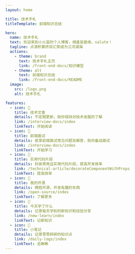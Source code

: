 ```yaml
---
layout: home

title: 技术手札
titleTemplate: 前端知识总结

hero:
  name: 技术手札
  text: 欢迎来到小火苗的个人博客，相逢皆是缘，salute！
  tagline: 点滴积累终将汇聚成为江河湖海
  actions:
    - theme: brand
      text: 技术手札主页
      link: /front-end-docs/知识模型
    - theme: alt
      text: 前端知识总结
      link: /front-end-docs/README
  image:
    src: /logo.png
    alt: 技术手札

features:
  - icon: 🥩
    title: 技术文章
    details: 不定期更新，助你保持对技术发展的了解
    link: /interview-docs/index
    linkText: 开始阅读
  - icon: 🍔
    title: 前端面试
    details: 收录前端面试常见问题及解答，助你备战面试
    link: /interview-docs/index
    linkText: 开始学习
  - icon: 🍪
    title: 实用代码片段
    details: 封装常用且实用代码片段，提高开发效率
    link: /technical-article/decorateComponentWithProps
    linkText: 提高效率
  - icon: 🍟
    title: 我的开源
    details: 拥抱开源，开发有趣的东西
    link: /open-source/index
    linkText: 了解更多
  - icon: 🍳
    title: 今天学了什么
    details: 记录每天学到的新知识和经验分享
    link: /new-learn/index
    linkText: 记新知识
  - icon: 🌭
    title: 小笔记
    details: 记录零零碎碎的知识点
    link: /daily-logs/index
    linkText: 去瞅瞅
---
```


<style>
:root {
  --vp-home-hero-name-color: transparent; 
  --vp-home-hero-name-background: -webkit-linear-gradient(120deg, #a8071a 30%, #f7841e);


  --vp-home-hero-image-background-image: linear-gradient(-45deg, #c12127 50%, #f7841e 50%);
  --vp-home-hero-image-filter: blur(44px);
}

@media (min-width: 640px) {
  :root {
    --vp-home-hero-image-filter: blur(56px);
  }
}

@media (min-width: 960px) {
  :root {
    --vp-home-hero-image-filter: blur(68px);
  }
}
</style>
